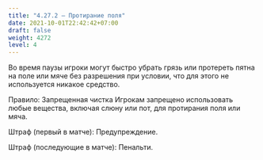 ```yaml
---
title: "4.27.2 – Протирание поля"
date: 2021-10-01T22:42:42+07:00
draft: false
weight: 4272
level: 4
---
```


Во время паузы игроки могут быстро убрать грязь или протереть пятна на поле или мяче без
разрешения при условии, что для этого не используется никакое средство.

Правило: Запрещенная чистка
Игрокам запрещено использовать любые вещества, включая слюну или пот, для протирания поля
или мяча.

Штраф (первый в матче): Предупреждение.

Штраф (последующие в матче): Пенальти.